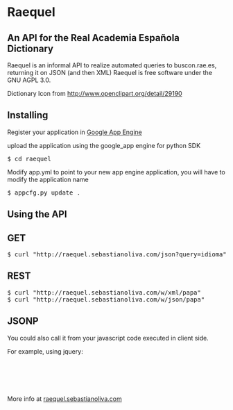 Raequel
=========================================================
An API for the Real Academia Española Dictionary
------------------------------------------------

Raequel is an informal API to realize automated queries to buscon.rae.es, returning it on JSON (and then XML)
Raequel is free software under the GNU AGPL 3.0.

Dictionary Icon from http://www.openclipart.org/detail/29190

Installing
----------

Register your application in [Google App Engine](http://appengine.google.com)

upload the application using the google_app engine for python SDK

<pre>
$ cd raequel
</pre>

Modify app.yml to point to your new app engine application, you will have to modify the application name

<pre>
$ appcfg.py update .
</pre>

Using the API
-------------

GET
--------

<pre>
$ curl "http://raequel.sebastianoliva.com/json?query=idioma"
</pre>

REST
----

<pre>
$ curl "http://raequel.sebastianoliva.com/w/xml/papa"
$ curl "http://raequel.sebastianoliva.com/w/json/papa"
</pre>

JSONP
-----

You could also call it from your javascript code executed in client side.

For example, using jquery:

<pre>
<script src="jquery.js" type="text/javascript"></script>
<script type="text/javascript" charset="utf-8">
   $(function() {
    $.getJSON('http://raequel.sebastianoliva.com/w/json/idioma', function(data) {
            console.log(data);
        });
    });
</script>
</pre>

More info at [raequel.sebastianoliva.com](http://raequel.sebastianoliva.com)
